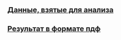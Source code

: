 ### [Данные, взятые для анализа](https://docs.google.com/spreadsheets/d/1OObWrvhvYo5_PsLNpYN3ngbgXCMqc112TBvVsPGv9iY/edit#gid=238968913)  <br>

### [Результат в формате пдф]()  <br>
